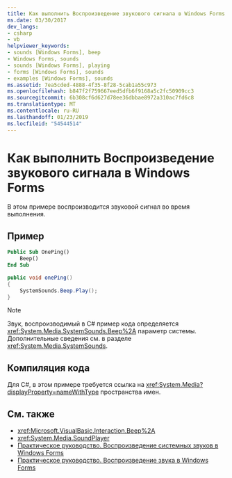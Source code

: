 ```yaml
---
title: Как выполнить Воспроизведение звукового сигнала в Windows Forms
ms.date: 03/30/2017
dev_langs:
- csharp
- vb
helpviewer_keywords:
- sounds [Windows Forms], beep
- Windows Forms, sounds
- sounds [Windows Forms], playing
- forms [Windows Forms], sounds
- examples [Windows Forms], sounds
ms.assetid: 7ea5cded-4888-4f35-8f28-5cab1a55c973
ms.openlocfilehash: b847f2f759667eed5dfb6f9168a5c2fc50909cc3
ms.sourcegitcommit: 6b308cf6d627d78ee36dbbae8972a310ac7fd6c8
ms.translationtype: MT
ms.contentlocale: ru-RU
ms.lasthandoff: 01/23/2019
ms.locfileid: "54544514"
---
```

# <a name="how-to-play-a-beep-from-a-windows-form"></a>Как выполнить Воспроизведение звукового сигнала в Windows Forms
В этом примере воспроизводится звуковой сигнал во время выполнения.  
  
## <a name="example"></a>Пример  
  
```vb  
Public Sub OnePing()  
    Beep()  
End Sub  
```  
  
```csharp  
public void onePing()  
{  
    SystemSounds.Beep.Play();  
}  
```  
  
> [!NOTE]
>  Звук, воспроизводимый в C# пример кода определяется <xref:System.Media.SystemSounds.Beep%2A> параметр системы. Дополнительные сведения см. в разделе <xref:System.Media.SystemSounds>.  
  
## <a name="compiling-the-code"></a>Компиляция кода  
 Для C#, в этом примере требуется ссылка на <xref:System.Media?displayProperty=nameWithType> пространства имен.  
  
## <a name="see-also"></a>См. также
- <xref:Microsoft.VisualBasic.Interaction.Beep%2A>
- <xref:System.Media.SoundPlayer>
- [Практическое руководство. Воспроизведение системных звуков в Windows Forms](../../../../docs/framework/winforms/controls/how-to-play-a-system-sound-from-a-windows-form.md)
- [Практическое руководство. Воспроизведение звука в Windows Forms](../../../../docs/framework/winforms/controls/how-to-play-a-sound-from-a-windows-form.md)
